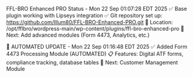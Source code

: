 FFL-BRO Enhanced PRO Status - Mon 22 Sep 01:07:28 EDT 2025
✅ Base plugin working with Lipseys integration
✅ Git repository set up: https://github.com/Illum80/FFL-BRO-Enhanced-PRO.git
📍 Location: /opt/fflbro/wordpress-main/wp-content/plugins/ffl-bro-enhanced-pro
🎯 Next: Add advanced modules (Form 4473, Analytics, etc.)

🎯 AUTOMATED UPDATE - Mon 22 Sep 01:16:48 EDT 2025
✅ Added Form 4473 Processing Module (AUTOMATED)
📋 Features: Digital ATF forms, compliance tracking, database tables
🔄 Next: Customer Management Module
